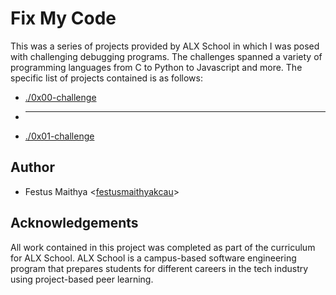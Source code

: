 # Fix My Code

This was a series of projects provided by ALX School in which I was posed with 
challenging debugging programs. The challenges spanned a variety of
programming languages from C to Python to Javascript and more. The specific list of projects
contained is as follows:

* [./0x00-challenge](./0x00-challenge)
* ____
* [./0x01-challenge](./0x01-challenge)

## Author

* Festus Maithya <[festusmaithyakcau](https://github.com/festusmaithyakcau)>

## Acknowledgements

All work contained in this project was completed as part of the curriculum for
ALX School. ALX School is a campus-based software
engineering program that prepares students for different careers in the tech industry
using project-based peer learning. 
